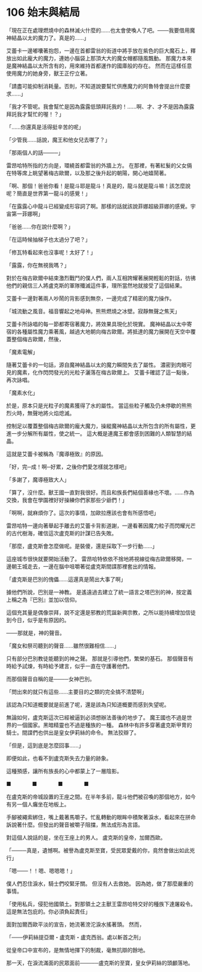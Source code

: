 # 106 始末與結局

「現在正在處理燃燒中的森林滅火什麼的......也太會使喚人了吧。───我要借用魔神結晶以太的魔力了。真是的......」

艾蕾卡一邊嘟囔著抱怨，一邊在首都雷翁的街道中將手放在紫色的巨大魔石上，釋放出如此龐大的魔力，連她小腦袋上那頂大大的魔女帽都隨風飄動。
那魔力本來是魔神結晶以太所含有的，用來維持首都運作的國庫般的存在。
然而在這樣任意使用魔力的她身旁，獸王正佇立著。

「請盡可能抑制消耗量。否則，不知道說要幫忙供應魔力的阿魯特會提出什麼要求......」

「我才不管呢。我會幫忙是因為露露低頭拜託我的！......啊、才、才不是因為露露拜託我才幫忙的喔！？」

「......你還真是活得挺辛苦的呢」

「少管我......話說，魔王和他女兒去哪了？」

「那兩個人的話────」

雷昂哈特所指的方向是，環繞首都雷翁的外牆上方。
在那裡，有著紅髮的父女倆在特等席上眺望著梅古歐爾，以及那之後升起的朝陽，開心地嬉鬧著。

「啊、那個！爸爸你看！是龍斗耶是龍斗！真是的，龍斗就是龍斗嘛！該怎麼說呢？簡直是世界第一龍斗的感覺！」

「在露露心中龍斗已經變成形容詞了啊。那樣的話就該說菲娜超級菲娜的感覺。宇宙第一菲娜啊」

「爸爸......你在說什麼啊？」

「在這時候抽梯子也太過分了吧？」

「修瓦特看起來也沒事呢！太好了！」

「露露，你在無視我嗎？」

對於在梅古歐爾中結束激烈戰鬥的僕人們，兩人互相誇耀著展開輕鬆的對話，彷彿他們的親信三人將盧克斯的軍隊殲滅這件事，理所當然地就接受了這個結果。

艾蕾卡一邊對著兩人吵鬧的背影感到無奈，一邊完成了精密的魔力操作。

「城流動之風音。福音響起之地母神。熊熊燃燒之冰壁。寂靜無聲之焦天」

艾蕾卡所詠唱的每一節都寄宿著魔力，將效果具現化於現實。
魔神結晶以太中寄宿的各種屬性魔力乘著風，越過大地朝向梅古歐爾。將抵達的魔力展開在天空中覆蓋整個梅古歐爾，然後，

「魔素電解」

隨著艾蕾卡的一句話，源自魔神結晶以太的魔力瞬間失去了屬性。
濃密到肉眼可見的魔素，化作閃閃發光的光粒子灑落在梅古歐爾上。
艾蕾卡確認了這一點後，再次詠唱。

「魔素水化」

於是，原本只是光粒子的魔素獲得了水的屬性。
當這些粒子觸及仍未停歇的熊熊烈火時，無聲地將火焰熄滅。

控制足以覆蓋整個梅古歐爾的龐大魔力，操縱魔神結晶以太所包含的所有屬性，更進一步分解所有屬性，使之統一。
這大概是連魔王都會感到困難的人類智慧的結晶。

這就是艾蕾卡被稱為『魔導極致』的原因。

「好，完─成！啊─好累，之後你們愛怎樣就怎樣吧」

「多謝了，魔導極致大人」

「算了，沒什麼。獸王國一直對我很好。而且和族長們結個善緣也不壞。......作為交換，我會在學園裡好好操練你們家那些少爺們！」

「啊啊，就麻煩你了。這次的事情，加歐拉應該也會有所感悟吧」

雷昂哈特一邊向著舉起手離去的艾蕾卡背影道謝，一邊看著因魔力粒子而閃耀光芒的古代樹海，確信這次盧克斯的計謀已告失敗。

「那麼，盧克斯會怎麼做呢。是裝傻，還是採取下一步行動......」

這座城市很快就要開始活動了。
雷昂哈特依依不捨地將視線從梅古歐爾移開，一邊朝王城走去，一邊在腦中咀嚼著從盧克斯間諜那裡套出的情報。

「盧克斯是巴別的傀儡......這還真是鬧出大事了啊」

據他們所說，巴別是一神教。
是遙遠過去建立了統一語言之塔巴別的神，按定義上稱之為『巴別』並加以信仰。

這個充其量是偶像崇拜，說不定還是邪教的荒誕新興宗教，之所以能持續增加信徒到今日，似乎是有原因的。

───那就是，神的聲音。

「魔女和祭司聽到的聲音......雖然很難相信......」

只有部分巴別教徒能聽到的神之聲。
那就是引導他們，繁榮的基石。
那個聲音有時給予試煉，有時給予建言，似乎一直在守護著他們。

而那個聲音自稱的是────女神巴別。

「問出來的就只有這些......主要目的之類的完全搞不清楚啊」

該認為只知道概要就是前進了呢，還是該為只知道概要而感到失望呢。

無論如何，盧克斯這次已經被逼到必須想辦法善後的地步了。
魔王國也不過是世界的一個國家。黑暗精靈也不過是種族的一種。
森林中有許多穿著盧克斯甲冑的騎士。間諜們也供出是皇女伊莉絲的命令。
無法狡辯了。

「但是，這到底是怎麼回事......」

即便如此，也看不到盧克斯失去力量的跡象。

這種預感，讓所有族長的心中都蒙上了一層陰影。

■　　　　■　　　　■　　　　■

在盧克斯的帝城設置的王座之間。在半年多前，龍斗他們被召喚的那個地方，如今有另一個人癱坐在地板上。

手腳被繩索綁住，嘴上戴著馬嚼子。忙亂轉動的眼眸中積聚著淚水，看起來在拼命訴說著什麼。但發出的聲音被嚼子阻擋，無法成形為言語。

對這個人說話的是，坐在王座上的男人。
盧克斯的皇帝，加爾西歐。

「────真是，遺憾啊。被譽為盧克斯至寶，受民眾愛戴的你，竟然會做出如此兇行」

「嗯───！！嗯、嗯嗯嗯！」

僕人們忍住淚水，騎士們咬緊牙關。
但沒有人去救她。
因為她，做了那麼嚴重的事情。

「使用私兵，侵犯他國領土。對那領土之主獸王雷昂哈特交好的種族下達屠殺令。這是無法包庇的。你必須負起責任」

面對加爾西歐平淡的宣告，她流著滂沱淚水搖著頭。
然而，

「───伊莉絲提亞爾・盧克斯・盧克西翁。處以斬首之刑」

從皇帝口中宣布的，是無情地揮下的制裁，毫無抗辯的餘地。

那一天，在淚流滿面的民眾面前─────盧克斯的至寶，皇女伊莉絲的頭顱落地。